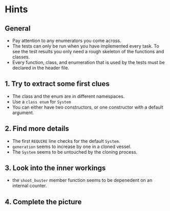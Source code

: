 # Hints

## General

- Pay attention to any enumerators you come across.
- The tests can only be run when you have implemented every task.
  To see the test results you only need a rough skeleton of the functions and classes.
- Every function, class, and enumeration that is used by the tests must be declared in the header file.

## 1. Try to extract some first clues

- The class and the enum are in different namespaces.
- Use a `class enum` for `System`
- You can either have two constructors, or one constructor with a default argument.

## 2. Find more details

- The first `REQUIRE` line checks for the default `System`.
- `generation` seems to increase by one in a cloned vessel.
- The `System` seems to be untouched by the cloning process.

## 3. Look into the inner workings

- the `shoot_buster` member function seems to be depenedent on an internal counter.

## 4. Complete the picture


